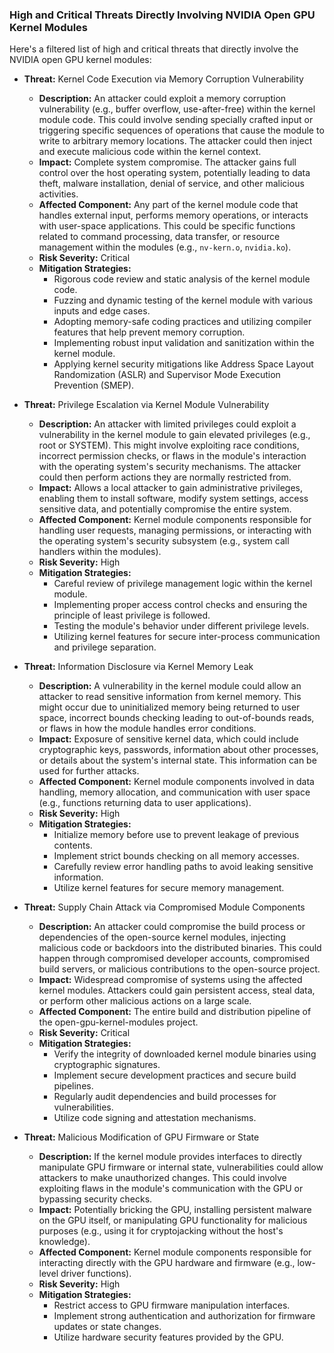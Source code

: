 ### High and Critical Threats Directly Involving NVIDIA Open GPU Kernel Modules

Here's a filtered list of high and critical threats that directly involve the NVIDIA open GPU kernel modules:

*   **Threat:** Kernel Code Execution via Memory Corruption Vulnerability
    *   **Description:** An attacker could exploit a memory corruption vulnerability (e.g., buffer overflow, use-after-free) within the kernel module code. This could involve sending specially crafted input or triggering specific sequences of operations that cause the module to write to arbitrary memory locations. The attacker could then inject and execute malicious code within the kernel context.
    *   **Impact:** Complete system compromise. The attacker gains full control over the host operating system, potentially leading to data theft, malware installation, denial of service, and other malicious activities.
    *   **Affected Component:**  Any part of the kernel module code that handles external input, performs memory operations, or interacts with user-space applications. This could be specific functions related to command processing, data transfer, or resource management within the modules (e.g., `nv-kern.o`, `nvidia.ko`).
    *   **Risk Severity:** Critical
    *   **Mitigation Strategies:**
        *   Rigorous code review and static analysis of the kernel module code.
        *   Fuzzing and dynamic testing of the kernel module with various inputs and edge cases.
        *   Adopting memory-safe coding practices and utilizing compiler features that help prevent memory corruption.
        *   Implementing robust input validation and sanitization within the kernel module.
        *   Applying kernel security mitigations like Address Space Layout Randomization (ASLR) and Supervisor Mode Execution Prevention (SMEP).

*   **Threat:** Privilege Escalation via Kernel Module Vulnerability
    *   **Description:** An attacker with limited privileges could exploit a vulnerability in the kernel module to gain elevated privileges (e.g., root or SYSTEM). This might involve exploiting race conditions, incorrect permission checks, or flaws in the module's interaction with the operating system's security mechanisms. The attacker could then perform actions they are normally restricted from.
    *   **Impact:**  Allows a local attacker to gain administrative privileges, enabling them to install software, modify system settings, access sensitive data, and potentially compromise the entire system.
    *   **Affected Component:**  Kernel module components responsible for handling user requests, managing permissions, or interacting with the operating system's security subsystem (e.g., system call handlers within the modules).
    *   **Risk Severity:** High
    *   **Mitigation Strategies:**
        *   Careful review of privilege management logic within the kernel module.
        *   Implementing proper access control checks and ensuring the principle of least privilege is followed.
        *   Testing the module's behavior under different privilege levels.
        *   Utilizing kernel features for secure inter-process communication and privilege separation.

*   **Threat:** Information Disclosure via Kernel Memory Leak
    *   **Description:** A vulnerability in the kernel module could allow an attacker to read sensitive information from kernel memory. This might occur due to uninitialized memory being returned to user space, incorrect bounds checking leading to out-of-bounds reads, or flaws in how the module handles error conditions.
    *   **Impact:** Exposure of sensitive kernel data, which could include cryptographic keys, passwords, information about other processes, or details about the system's internal state. This information can be used for further attacks.
    *   **Affected Component:**  Kernel module components involved in data handling, memory allocation, and communication with user space (e.g., functions returning data to user applications).
    *   **Risk Severity:** High
    *   **Mitigation Strategies:**
        *   Initialize memory before use to prevent leakage of previous contents.
        *   Implement strict bounds checking on all memory accesses.
        *   Carefully review error handling paths to avoid leaking sensitive information.
        *   Utilize kernel features for secure memory management.

*   **Threat:** Supply Chain Attack via Compromised Module Components
    *   **Description:** An attacker could compromise the build process or dependencies of the open-source kernel modules, injecting malicious code or backdoors into the distributed binaries. This could happen through compromised developer accounts, compromised build servers, or malicious contributions to the open-source project.
    *   **Impact:** Widespread compromise of systems using the affected kernel modules. Attackers could gain persistent access, steal data, or perform other malicious actions on a large scale.
    *   **Affected Component:**  The entire build and distribution pipeline of the open-gpu-kernel-modules project.
    *   **Risk Severity:** Critical
    *   **Mitigation Strategies:**
        *   Verify the integrity of downloaded kernel module binaries using cryptographic signatures.
        *   Implement secure development practices and secure build pipelines.
        *   Regularly audit dependencies and build processes for vulnerabilities.
        *   Utilize code signing and attestation mechanisms.

*   **Threat:** Malicious Modification of GPU Firmware or State
    *   **Description:** If the kernel module provides interfaces to directly manipulate GPU firmware or internal state, vulnerabilities could allow attackers to make unauthorized changes. This could involve exploiting flaws in the module's communication with the GPU or bypassing security checks.
    *   **Impact:**  Potentially bricking the GPU, installing persistent malware on the GPU itself, or manipulating GPU functionality for malicious purposes (e.g., using it for cryptojacking without the host's knowledge).
    *   **Affected Component:**  Kernel module components responsible for interacting directly with the GPU hardware and firmware (e.g., low-level driver functions).
    *   **Risk Severity:** High
    *   **Mitigation Strategies:**
        *   Restrict access to GPU firmware manipulation interfaces.
        *   Implement strong authentication and authorization for firmware updates or state changes.
        *   Utilize hardware security features provided by the GPU.